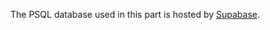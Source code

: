 The PSQL database used in this part is hosted by [Supabase](https://supabase.com/docs/reference/javascript/introduction).
